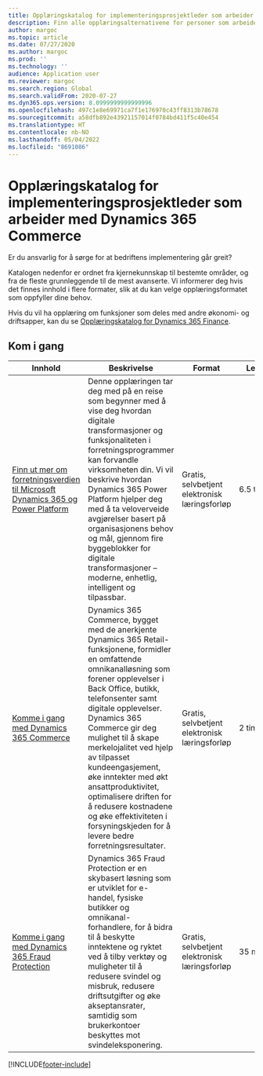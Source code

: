 ```yaml
---
title: Opplæringskatalog for implementeringsprosjektleder som arbeider med Dynamics 365 Commerce
description: Finn alle opplæringsalternativene for personer som arbeider som implementeringsprosjektledere med Dynamics 365 Commerce.
author: margoc
ms.topic: article
ms.date: 07/27/2020
ms.author: margoc
ms.prod: ''
ms.technology: ''
audience: Application user
ms.reviewer: margoc
ms.search.region: Global
ms.search.validFrom: 2020-07-27
ms.dyn365.ops.version: 8.0999999999999996
ms.openlocfilehash: 497c1e8e69971ca7f1e176970c43ff8313b78678
ms.sourcegitcommit: a58dfb892e43921157014f0784bd411f5c40e454
ms.translationtype: HT
ms.contentlocale: nb-NO
ms.lasthandoff: 05/04/2022
ms.locfileid: "8691086"
---
```

# <a name="learning-catalog-for-implementation-project-managers-working-with-dynamics-365-commerce"></a>Opplæringskatalog for implementeringsprosjektleder som arbeider med Dynamics 365 Commerce

Er du ansvarlig for å sørge for at bedriftens implementering går greit?

Katalogen nedenfor er ordnet fra kjernekunnskap til bestemte områder, og fra de fleste grunnleggende til de mest avanserte. Vi informerer deg hvis det finnes innhold i flere formater, slik at du kan velge opplæringsformatet som oppfyller dine behov.

Hvis du vil ha opplæring om funksjoner som deles med andre økonomi- og driftsapper, kan du se [Opplæringskatalog for Dynamics 365 Finance](../../finance/get-started/learning-catalog-project-manager.md).

## <a name="get-started"></a>Kom i gang<a name="get-started"></a>

| Innhold | Beskrivelse  | Format  | Lengde    |
|------------------------------------------------------------------------------------------------------------------------------------------------------------------------------|---------------------------------------------------------------------------------------------------------------------------------------------------------------------------------------------------------------------------------------------------------------------------------------------------------------------------------------------------------------------------------------------------|-----------------------------------------|-----------|
| [Finn ut mer om forretningsverdien til Microsoft Dynamics 365 og Power Platform](/learn/paths/learn-business-value-of-dynamics-365-and-power-platform/) | Denne opplæringen tar deg med på en reise som begynner med å vise deg hvordan digitale transformasjoner og funksjonaliteten i forretningsprogrammer kan forvandle virksomheten din. Vi vil beskrive hvordan Dynamics 365 Power Platform hjelper deg med å ta veloverveide avgjørelser basert på organisasjonens behov og mål, gjennom fire byggeblokker for digitale transformasjoner – moderne, enhetlig, intelligent og tilpassbar. | Gratis, selvbetjent elektronisk læringsforløp   | 6.5 timer   |
| [Komme i gang med Dynamics 365 Commerce](/learn/paths/get-started-dynamics-365-commerce/)  | Dynamics 365 Commerce, bygget med de anerkjente Dynamics 365 Retail-funksjonene, formidler en omfattende omnikanalløsning som forener opplevelser i Back Office, butikk, telefonsenter samt digitale opplevelser. Dynamics 365 Commerce gir deg mulighet til å skape merkelojalitet ved hjelp av tilpasset kundeengasjement, øke inntekter med økt ansattproduktivitet, optimalisere driften for å redusere kostnadene og øke effektiviteten i forsyningskjeden for å levere bedre forretningsresultater. | Gratis, selvbetjent elektronisk læringsforløp   | 2 timer   |
| [Komme i gang med Dynamics 365 Fraud Protection](/learn/modules/get-started-fraud-protection/)| Dynamics 365 Fraud Protection er en skybasert løsning som er utviklet for e-handel, fysiske butikker og omnikanal-forhandlere, for å bidra til å beskytte inntektene og ryktet ved å tilby verktøy og muligheter til å redusere svindel og misbruk, redusere driftsutgifter og øke akseptansrater, samtidig som brukerkontoer beskyttes mot svindeleksponering. | Gratis, selvbetjent elektronisk læringsforløp | 35 minutter |


[!INCLUDE[footer-include](../../includes/footer-banner.md)]
